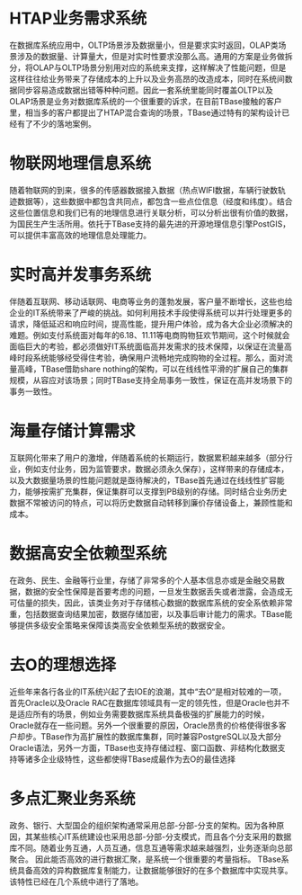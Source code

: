 # HTAP业务需求系统 #
在数据库系统应用中，OLTP场景涉及数据量小，但是要求实时返回，OLAP类场景涉及的数据量、计算量大，但是对实时性要求没那么高。通用的方案是业务做拆分，将OLAP与OLTP场景分别用对应的系统来支撑，这样解决了性能问题，但是这样往往给业务带来了存储成本的上升以及业务高昂的改造成本，同时在系统间数据同步容易造成数据出错等种种问题。因此一套系统里能同时覆盖OLTP以及OLAP场景是业务对数据库系统的一个很重要的诉求，在目前TBase接触的客户里，相当多的客户都提出了HTAP混合查询的场景，TBase通过特有的架构设计已经有了不少的落地案例。
# 物联网地理信息系统 #
随着物联网的到来，很多的传感器数据接入数据（热点WIFI数据，车辆行驶数轨迹数据等），这些数据中都包含共同点，都包含一些点位信息（经度和纬度）。结合这些位置信息和我们已有的地理信息进行关联分析，可以分析出很有价值的数据，为国民生产生活所用。依托于TBase支持的最先进的开源地理信息引擎PostGIS，可以提供丰富高效的地理信息处理能力。
# 实时高并发事务系统 #
伴随着互联网、移动话联网、电商等业务的蓬勃发展，客户量不断增长，这些也给企业的IT系统带来了严峻的挑战。如何利用技术手段使得系统可以并行处理更多的请求，降低延迟和响应时间，提高性能，提升用户体验，成为各大企业必须解决的难题。例如支付系统面对每年的6.18、11.11等电商购物狂欢节期间，这个时候就会面临巨大的考验，都必须做好IT系统面临高并发需求的技术保障，以保证在流量高峰时段系统能够经受得住考验，确保用户流畅地完成购物的全过程。那么，面对流量高峰，TBase借助share nothing的架构，可以在线线性平滑的扩展自己的集群规模，从容应对该场景；同时TBase支持全局事务一致性，保证在高并发场景下的事务一致性。
# 海量存储计算需求 #
互联网化带来了用户的激增，伴随着系统的长期运行，数据累积越来越多（部分行业，例如支付业务，因为监管要求，数据必须永久保存），这样带来的存储成本，以及大数据量场景的性能问题就是亟待解决的，TBase首先通过在线线性扩容能力，能够按需扩充集群，保证集群可以支撑到PB级别的存储。同时结合业务历史数据不常被访问的特点，可以将历史数据自动转移到廉价存储设备上，兼顾性能和成本。
# 数据高安全依赖型系统 #
在政务、民生、金融等行业里，存储了非常多的个人基本信息亦或是金融交易数据，数据的安全性保障是首要考虑的问题，一旦发生数据丢失或者泄露，会造成无可估量的损失，因此，该类业务对于存储核心数据的数据库系统的安全系依赖非常重，包括数据查询结果加密，数据存储加密，以及事后审计能力的需求。TBase能够提供多级安全策略来保障该类高安全依赖型系统的数据安全。
# 去O的理想选择 #
近些年来各行各业的IT系统兴起了去IOE的浪潮，其中“去O“是相对较难的一项，首先Oracle以及Oracle RAC在数据库领域具有一定的领先性，但是Oracle也并不是适应所有的场景，例如业务需要数据库系统具备极强的扩展能力的时候，Oracle就存在一些问题。另外一个很重要的原因，Oracle昂贵的价格使得很多客户却步。TBase作为高扩展性的数据库集群，同时兼容PostgreSQL以及大部分Oracle语法，另外一方面，TBase也支持存储过程、窗口函数、非结构化数据支持等诸多企业级特性，这些都使得TBase成最作为去O的最佳选择
# 多点汇聚业务系统 #
政务、银行、大型国企的组织架构通常采用总部-分部-分支的架构。因为各种原因，其某些核心IT系统建设也采用总部-分部-分支模式，而且各个分支采用的数据库不同。随着业务互通，人员互通，信息互通等需求越来越强烈，业务逐渐向总部聚合。 因此能否高效的进行数据汇聚，是系统一个很重要的考量指标。 TBase系统具备高效的异构数据库复制能力，让数据能够很好的在多个数据库中实现共享。该特性已经在几个系统中进行了落地。
